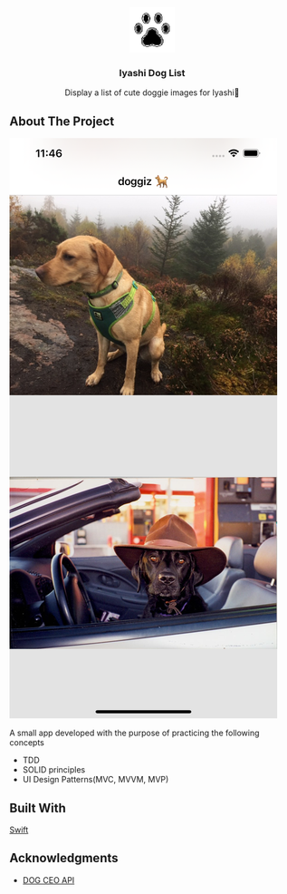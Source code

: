 <div id="top"></div>


<!-- PROJECT LOGO -->
<br />
<div align="center">
    <a href="https://github.com/ayumi5/IyashiDogList.git">
        <img src="images/logo.png" alt="Logo" width="80" height="80">
    </a>
<h3 align="center">Iyashi Dog List</h3>

  <p align="center">
    Display a list of cute doggie images for Iyashi🐶
  </p>
</div>

<!-- ABOUT THE PROJECT -->
## About The Project
![Iyashi Dog List Screen](images/screen_image.png)

A small app developed with the purpose of practicing the following concepts
- TDD
- SOLID principles
- UI Design Patterns(MVC, MVVM, MVP)

## Built With

[Swift](https://developer.apple.com/documentation/swift)


<!-- ACKNOWLEDGMENTS -->
## Acknowledgments

* [DOG CEO API](https://github.com/ElliottLandsborough/dog-ceo-api)
